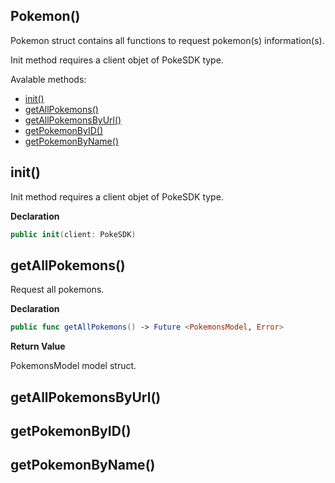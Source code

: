 ## Pokemon()

Pokemon struct contains all functions to request pokemon(s) information(s).

Init method requires a client objet of PokeSDK type. 

Avalable methods: 

- [init()](#init)
- [getAllPokemons()](#getAllPokemons)
- [getAllPokemonsByUrl()](#getAllPokemonsByUrl)
- [getPokemonByID()](#getPokemonByID)
- [getPokemonByName()](#getPokemonByName)


## init()

Init method requires a client objet of PokeSDK type.

**Declaration**
```swift
public init(client: PokeSDK)
```

## getAllPokemons()

Request all pokemons.

**Declaration**
```swift
public func getAllPokemons() -> Future <PokemonsModel, Error>
```

**Return Value**

PokemonsModel model struct. 

## getAllPokemonsByUrl()


## getPokemonByID()


## getPokemonByName()
